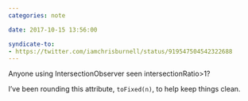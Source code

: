 ```yaml
---
categories: note

date: 2017-10-15 13:56:00

syndicate-to:
- https://twitter.com/iamchrisburnell/status/919547504542322688
---
```


Anyone using IntersectionObserver seen intersectionRatio>1?

I’ve been rounding this attribute, `toFixed(n)`, to help keep things clean.
